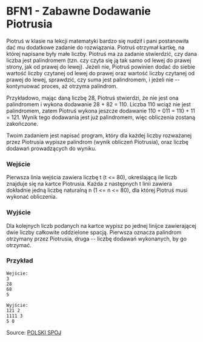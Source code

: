 # BFN1 - Zabawne Dodawanie Piotrusia

Piotruś w klasie na lekcji matematyki bardzo się nudził i pani postanowiła dać mu dodatkowe zadanie do rozwiązania. Piotruś otrzymał kartkę, na której napisane były małe liczby. Piotruś ma za zadanie stwierdzić, czy dana liczba jest palindromem (tzn. czy czyta się ją tak samo od lewej do prawej strony, jak od prawej do lewej). Jeżeli nie, Piotruś powinien dodać do siebie wartość liczby czytanej od lewej do prawej oraz wartość liczby czytanej od prawej do lewej, sprawdzić, czy suma jest palindromem, i jeżeli nie -- kontynuować proces, aż otrzyma palindrom.

Przykładowo, mając daną liczbę 28, Piotruś stwierdzi, że nie jest ona palindromem i wykona dodawanie 28 + 82 = 110. Liczba 110 wciąż nie jest palindromem, zatem Piotruś wykona jeszcze dodawanie 110 + 011 = 110 + 11 = 121. Wynik tego dodawania jest już palindromem, więc obliczenia zostaną zakończone.

Twoim zadaniem jest napisać program, który dla każdej liczby rozważanej przez Piotrusia wypisze palindrom (wynik obliczeń Piotrusia), oraz liczbę dodawań prowadzących do wyniku.

### Wejście

Pierwsza linia wejścia zawiera liczbę t (t <= 80), określającą ile liczb znajduje się na kartce Piotrusia. Każda z następnych t linii zawiera dokładnie jedną liczbę naturalną n (1 <= n <= 80), dla której Piotruś musi wykonać obliczenia.

### Wyjście

Dla kolejnych liczb podanych na kartce wypisz po jednej linijce zawierającej dwie liczby całkowite oddzielone spacją. Pierwsza oznacza palindrom otrzymany przez Piotrusia, druga -- liczbę dodawań wykonanych, by go otrzymać.

### Przykład

```
Wejście:
3
28
68
5

Wyjście:
121 2
1111 3
5 0

```

Source: [POLSKI SPOJ](http://pl.spoj.com/)